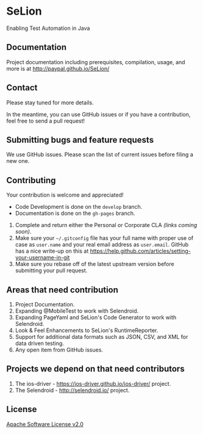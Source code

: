 SeLion
=======
Enabling Test Automation in Java

Documentation
-------------
Project documentation including prerequisites, compilation, usage, and more is at http://paypal.github.io/SeLion/

Contact
-------
Please stay tuned for more details. 

In the meantime, you can use GitHub issues or if you have a contribution, feel free to send a pull request!

Submitting bugs and feature requests
------------------------------------
We use GitHub issues. Please scan the list of current issues before filing a new one.

Contributing
-------------
Your contribution is welcome and appreciated!

* Code Development is done on the <code>develop</code> branch. 
* Documentation is done on the <code>gh-pages</code> branch.

1. Complete and return either the Personal or Corporate CLA <em>(links coming soon)</em>.
2. Make sure your <code>~/.gitconfig</code> file has your full name with proper use of case as <code>user.name</code> and your real email address as <code>user.email</code>. GitHub has a nice write-up on this at https://help.github.com/articles/setting-your-username-in-git
3. Make sure you rebase off of the latest upstream version before submitting your pull request.

Areas that need contribution
-----------------------------
1. Project Documentation.
2. Expanding @MobileTest to work with Selendroid.
3. Expanding PageYaml and SeLion's Code Generator to work with Selendroid.
4. Look & Feel Enhancements to SeLion's RuntimeReporter.
5. Support for additional data formats such as JSON, CSV, and XML for data driven testing.
6. Any open item from GitHub issues.

Projects we depend on that need contributors 
---------------------------------------------
1. The ios-driver - https://ios-driver.github.io/ios-driver/ project.
2. The Selendroid - http://selendroid.io/ project.

License
-----------
[Apache Software License v2.0](http://www.apache.org/licenses/LICENSE-2.0)


